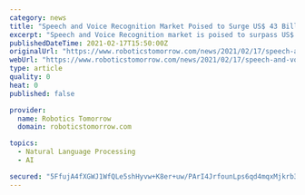 ```yaml
---
category: news
title: "Speech and Voice Recognition Market Poised to Surge US$ 43 Billion By 2030 | insightSLICE"
excerpt: "Speech and Voice Recognition market is poised to surpass US$ 43 Bn by 2030.The rising number of small and medium enterprises across North America and the Asia Pacific is creating new opportunities in the speech and voice recognition market."
publishedDateTime: 2021-02-17T15:50:00Z
originalUrl: "https://www.roboticstomorrow.com/news/2021/02/17/speech-and-voice-recognition-market-poised-to-surge-us-43-billion-by-2030-insightslice/16277/"
webUrl: "https://www.roboticstomorrow.com/news/2021/02/17/speech-and-voice-recognition-market-poised-to-surge-us-43-billion-by-2030-insightslice/16277/"
type: article
quality: 0
heat: 0
published: false

provider:
  name: Robotics Tomorrow
  domain: roboticstomorrow.com

topics:
  - Natural Language Processing
  - AI

secured: "5FfujA4fXGWJ1WfQLe5shHyvw+K8er+uw/PArI4JrfounLps6qd4mqxMjkrb3Km2F5yVsSln2bBlFCTPXbbal5ttiVomtxDYg24yuL2izr/a0UvXP9/qXUpiy5OnTep5sIHUJrDXXryZ9KblDj8bh/baGhx4cMNQ2d/7EftrPkXgIoAeYgU4hNbM2uRinkksy7L7ZV+B27VBcq+0UtuzZckjXvadM7hK1n5hPqltNpaDAwC5esVczPXCIMLedLweqk3DCuxE/Ml4vGz/nreA1gfsjBiwnyJKO9n5LS2KSvH3RI9rSmy/fGMdfz2eJGp8b0oO2+vyKVJkJ2bPCgPsopvFNcp947l6lQ1dMM3ufZQ=;bQIsbOV9cVDh24VP8BMoHg=="
---
```


